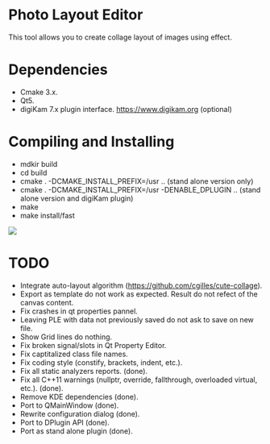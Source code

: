 # Photo Layout Editor

This tool allows you to create collage layout of images using effect.

# Dependencies

- Cmake 3.x.
- Qt5.
- digiKam 7.x plugin interface. <https://www.digikam.org> (optional)

# Compiling and Installing

- mdkir build
- cd build
- cmake . -DCMAKE_INSTALL_PREFIX=/usr ..                            (stand alone version only)
- cmake . -DCMAKE_INSTALL_PREFIX=/usr -DENABLE_DPLUGIN ..           (stand alone version and digiKam plugin)
- make
- make install/fast

![](https://i.imgur.com/79xs2Ef.png)

# TODO

- Integrate auto-layout algorithm (https://github.com/cgilles/cute-collage).
- Export as template do not work as expected. Result do not refect of the canvas content.
- Fix crashes in qt properties pannel.
- Leaving PLE with data not previously saved do not ask to save on new file.
- Show Grid lines do nothing.
- Fix broken signal/slots in Qt Property Editor.
- Fix captitalized class file names.
- Fix coding style (constify, brackets, indent, etc.).
- Fix all static analyzers reports.                                                         (done).
- Fix all C++11 warnings (nullptr, override, fallthrough, overloaded virtual, etc.).        (done).
- Remove KDE dependencies                                                                   (done).
- Port to QMainWindow                                                                       (done).
- Rewrite configuration dialog                                                              (done).
- Port to DPlugin API                                                                       (done).
- Port as stand alone plugin                                                                (done).
